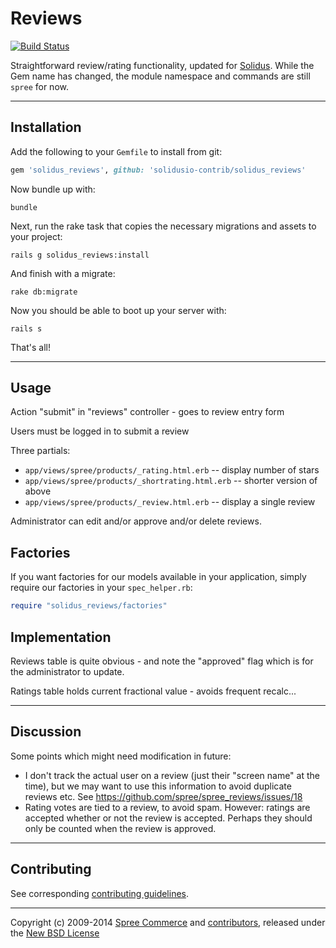 # Reviews

[![Build Status](https://travis-ci.org/solidusio-contrib/solidus_reviews.svg?branch=master)](https://travis-ci.org/solidusio-contrib/solidus_reviews)

Straightforward review/rating functionality, updated for
[Solidus](https://solidus.io). While the Gem name has changed, the module
namespace and commands are still `spree` for now.

---

## Installation

Add the following to your `Gemfile` to install from git:

```ruby
gem 'solidus_reviews', github: 'solidusio-contrib/solidus_reviews'
```
Now bundle up with:

    bundle

Next, run the rake task that copies the necessary migrations and assets to your project:

    rails g solidus_reviews:install

And finish with a migrate:

    rake db:migrate

Now you should be able to boot up your server with:

    rails s

That's all!

---

## Usage

Action "submit" in "reviews" controller - goes to review entry form

Users must be logged in to submit a review

Three partials:
 - `app/views/spree/products/_rating.html.erb` -- display number of stars
 - `app/views/spree/products/_shortrating.html.erb` -- shorter version of above
 - `app/views/spree/products/_review.html.erb` -- display a single review

Administrator can edit and/or approve and/or delete reviews.

## Factories

If you want factories for our models available in your application, simply
require our factories in your `spec_helper.rb`:

```ruby
require "solidus_reviews/factories"
```

## Implementation

Reviews table is quite obvious - and note the "approved" flag which is for the
administrator to update.

Ratings table holds current fractional value - avoids frequent recalc...

---

## Discussion

Some points which might need modification in future:

 - I don't track the actual user on a review (just their "screen name" at the
   time), but we may want to use this information to avoid duplicate reviews
   etc. See https://github.com/spree/spree_reviews/issues/18
 - Rating votes are tied to a review, to avoid spam. However: ratings are
   accepted whether or not the review is accepted. Perhaps they should only
   be counted when the review is approved.

---

## Contributing

See corresponding [contributing guidelines][1].

---

Copyright (c) 2009-2014 [Spree Commerce][2] and [contributors][3], released under the [New BSD License][4]

[1]: ./CONTRIBUTING.md
[2]: https://github.com/spree
[3]: https://github.com/solidusio-contrib/solidus_reviews/graphs/contributors
[4]: ./LICENSE.md

